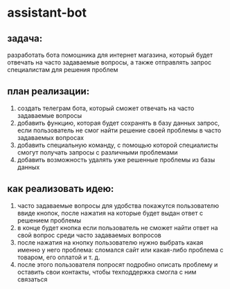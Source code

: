 # assistant-bot
## задача:
разработать бота помошника для интернет магазина, который будет отвечать на часто задаваемые вопросы, 
а также отправлять запрос специалистам для решения проблем
## план реализации:
1. создать телеграм бота, который сможет отвечать на часто задаваемые вопросы
2. добавить функцию, которая будет сохранять в базу данных запрос,
если пользователь не смог найти решение своей проблемы в часто задаваемых вопросах
3. добавить специальную команду, с помощью которой специалисты смогут получать запросы с различными проблемами
4. добавить возможность удалять уже решенные проблемы из базы данных
## как реализовать идею:
1. часто задаваемые вопросы для удобства покажутся пользователю ввиде кнопок,
после нажатия на которые будет выдан ответ с решением проблемы
2. в конце будет кнопка если пользователь не сможет найти ответ на свой вопрос среди часто задаваемых вопросов
3. после нажатия на кнопку пользователю нужно выбрать какая именно у него проблема:
сломался сайт или какая-либо проблема с товаром, его оплатой и т. д.
4. после этого пользователя попросят подробно описать проблему и оставить свои контакты,
чтобы техподдержка смогла с ним связаться
